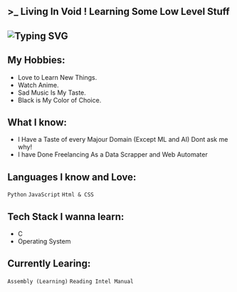## >_ Living In Void ! Learning Some Low Level Stuff

## ![Typing SVG](https://cdn.discordapp.com/attachments/784445189996412959/1000804785953447956/unknown.png)

## My Hobbies:
* Love to Learn New Things.
* Watch Anime.
* Sad Music Is My Taste.
* Black is My Color of Choice.

## What I know:
* I Have a Taste of every Majour Domain (Except ML and AI) Dont ask me why!
* I have Done Freelancing As a Data Scrapper and Web Automater

## Languages I know and Love:

`Python`
`JavaScript`
`Html & CSS`


## Tech Stack I wanna learn:

* C
* Operating System

## Currently Learing:

`Assembly (Learning)`
`Reading Intel Manual`




